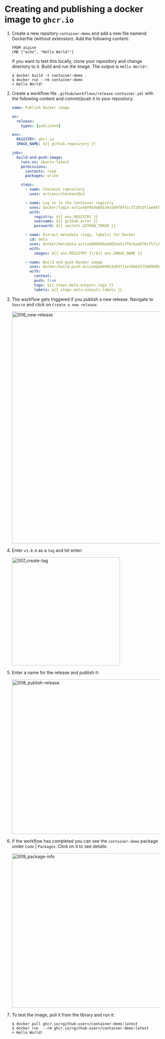 # Creating and publishing a docker image to `ghcr.io`

1. Create a new repsitory `container-demo` and add a new file namend Dockerfile (without extension). Add the following content:

    ```
    FROM alpine
    CMD ["echo", "Hello World!"]
    ```
    
    If you want to test this locally, clone your repository and change directory to it. Build and run the image. The output is `Hello World!`:
    
    ```
    $ docker build -t container-demo .
    $ docker run --rm container-demo
    > Hello World!
    ```
2. Create a workflow file `.github/workflows/release-container.yml` with the following content and commit/push it to your repository:

    ```YAML
    name: Publish Docker image

    on:
      release:
        types: [published]

    env:
      REGISTRY: ghcr.io
      IMAGE_NAME: ${{ github.repository }}

    jobs:
      build-and-push-image:
        runs-on: ubuntu-latest
        permissions:
          contents: read
          packages: write

        steps:
          - name: Checkout repository
            uses: actions/checkout@v2

          - name: Log in to the Container registry
            uses: docker/login-action@f054a8b539a109f9f41c372932f1ae047eff08c9
            with:
              registry: ${{ env.REGISTRY }}
              username: ${{ github.actor }}
              password: ${{ secrets.GITHUB_TOKEN }}

          - name: Extract metadata (tags, labels) for Docker
            id: meta
            uses: docker/metadata-action@98669ae865ea3cffbcbaa878cf57c20bbf1c6c38
            with:
              images: ${{ env.REGISTRY }}/${{ env.IMAGE_NAME }}

          - name: Build and push Docker image
            uses: docker/build-push-action@ad44023a93711e3deb337508980b4b5e9bcdc5dc
            with:
              context: .
              push: true
              tags: ${{ steps.meta.outputs.tags }}
              labels: ${{ steps.meta.outputs.labels }}
    ```
    
3.  The workflow gets triggered if you publish a new release. Navigate to `Source` and click on `Create a new release`:
   
    <img width="750" alt="006_new-release" src="https://user-images.githubusercontent.com/5276337/136688787-a9acdb8d-0df8-4148-988c-2a5256af8510.png">
    
4. Enter `v1.0.0` as a `tag` and hit enter:
 
    <img width="350" alt="007_create-tag" src="https://user-images.githubusercontent.com/5276337/136688843-038f5690-2bb2-4a73-9791-77a3cddd8e95.png">
   
5. Enter a name for the release and publish it:

    <img width="500" alt="008_publish-release" src="https://user-images.githubusercontent.com/5276337/136688869-66241e66-5799-4d4b-8fb0-5b74aeb81ecd.png">
  
6. If the workflow has completed you can see the `container-demo` package under `Code` | `Packages`. Click on it to see details:

    <img width="500" alt="009_package-info" src="https://user-images.githubusercontent.com/5276337/136688981-0a9d75cc-f875-4270-999e-f5aa00978f79.png">

7. To test the image, pull it from the library and run it: 

    ```
    $ docker pull ghcr.io/<github-user>/container-demo:latest
    $ docker run  --rm ghcr.io/<github-user>/container-demo:latest
    > Hello World!
    ```

